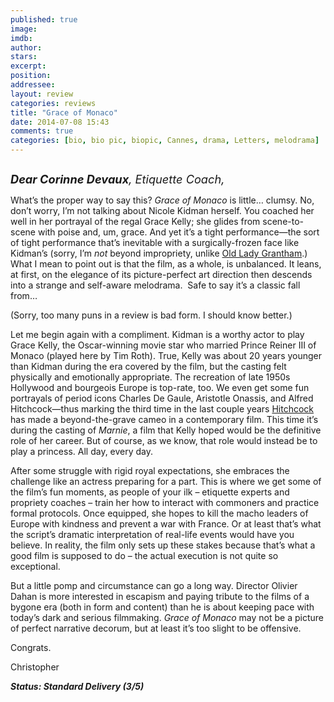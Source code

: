 ```yaml
---
published: true
image: 
imdb: 
author:  
stars: 
excerpt: 
position: 
addressee: 
layout: review
categories: reviews
title: "Grace of Monaco"
date: 2014-07-08 15:43
comments: true
categories: [bio, bio pic, biopic, Cannes, drama, Letters, melodrama]
---
```

<div><p><span class="full-image-block ssNonEditable"><span><a href="/letters/2014/7/8/grace-of-monaco.html"><img src="http://rollotomasi73.files.wordpress.com/2014/07/grace20of20monaco.jpg" alt="" /></a></span></span></p>
<p><em style="font-size:130%;"><strong>Dear Corinne Devaux</strong>, Etiquette Coach,</em></p>
<p>What&rsquo;s the proper way to say this? <em>Grace of Monaco</em> is little&hellip; clumsy. No, don&rsquo;t worry, I&rsquo;m not talking about Nicole Kidman herself. You coached her well in her portrayal of the regal Grace Kelly; she glides from scene-to-scene with poise and, um, grace. And yet it&rsquo;s a tight performance&mdash;the sort of tight performance that&rsquo;s inevitable with a surgically-frozen face like Kidman&rsquo;s (sorry, I&rsquo;m <em>not </em>beyond impropriety, unlike <a href="http://downtonabbey.wikia.com/wiki/Violet_Crawley">Old Lady Grantham</a>.) What I mean to point out is that the film, as a whole, is unbalanced. It leans, at first, on the elegance of its picture-perfect art direction then descends into a strange and self-aware melodrama.&nbsp; Safe to say it&rsquo;s a classic fall from&hellip;</p>
<p>(Sorry, too many puns in a review is bad form. I should know better.)</p>
<p>Let me begin again with a compliment. Kidman is a worthy actor to play Grace Kelly, the Oscar-winning movie star who married Prince Reiner III of Monaco (played here by Tim Roth). True, Kelly was about 20 years younger than Kidman during the era covered by the film, but the casting felt physically and emotionally appropriate. The recreation of late 1950s Hollywood and bourgeois Europe is top-rate, too. We even get some fun portrayals of period icons Charles De Gaule, Aristotle Onassis, and Alfred Hitchcock&mdash;thus marking the third time in the last couple years <a href="/letters/2012/12/18/hitchcock.html">Hitchcock</a> has made a beyond-the-grave cameo in a contemporary film. This time it&rsquo;s during the casting of <em>Marnie</em>, a film that Kelly hoped would be the definitive role of her career. But of course, as we know, that role would instead be to play a princess. All day, every day.</p>
<p>After some struggle with rigid royal expectations, she embraces the challenge like an actress preparing for a part. This is where we get some of the film&rsquo;s fun moments, as people of your ilk &ndash; etiquette experts and propriety coaches &ndash; train her how to interact with commoners and practice formal protocols. Once equipped, she hopes to kill the macho leaders of Europe with kindness and prevent a war with France. Or at least that&rsquo;s what the script&rsquo;s dramatic interpretation of real-life events would have you believe. In reality, the film only sets up these stakes because that&rsquo;s what a good film is supposed to do &ndash; the actual execution is not quite so exceptional.&nbsp;</p>
<p>But a little pomp and circumstance can go a long way. Director Olivier Dahan is more interested in escapism and paying tribute to the films of a bygone era (both in form and content) than he is about keeping pace with today&rsquo;s dark and serious filmmaking. <em>Grace of Monaco </em>may not be a picture of perfect narrative decorum, but at least it&rsquo;s too slight to be offensive.</p>
<p>Congrats.</p>
<p>Christopher</p>
<p><strong><em>Status: Standard Delivery (3/5)</em></strong></p></div>
